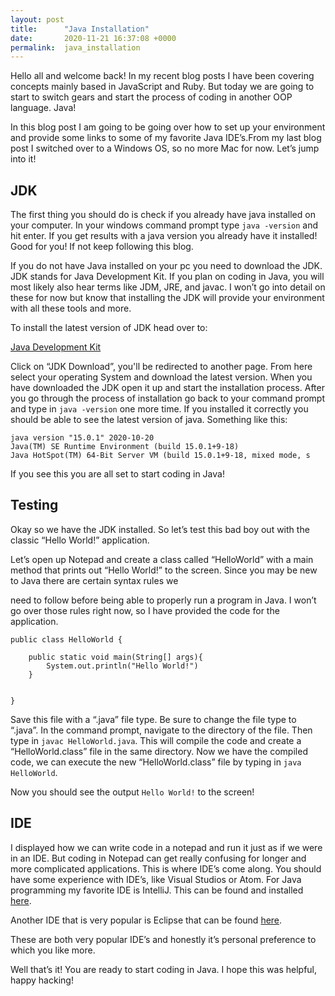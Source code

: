 ```yaml
---
layout: post
title:      "Java Installation"
date:       2020-11-21 16:37:08 +0000
permalink:  java_installation
---
```



Hello all and welcome back! In my recent blog posts I have been covering concepts mainly based in JavaScript and Ruby. But today we are going to start to switch gears and start the process of coding in another OOP language. Java! 

In this blog post I am going to be going over how to set up your environment and provide some links to some of my favorite Java IDE’s.From my last blog post I switched over to a Windows OS, so no more Mac for now. Let’s jump into it!

## JDK
The first thing you should do is check if you already have java installed on your computer. In your windows command prompt type `java -version` and hit enter. If you get results with a java version you already have it installed! Good for you! If not keep following this blog. 

If you do not have Java installed on your pc you need to download the JDK. JDK stands for Java Development Kit. If you plan on coding in Java, you will most likely also hear terms like JDM, JRE, and javac. I won’t go into detail on these for now but know that installing the JDK will provide your environment with all these tools and more. 

To install the latest version of JDK head over to: 

[Java Development Kit](https://www.oracle.com/java/technologies/javase-downloads.html)

Click on  “JDK Download”, you'll be redirected to another page. From here select your operating System and download the latest version. When you have downloaded the JDK open it up and start the installation process. After you go through the process of installation go back to your command prompt and type in `java -version` one more time. If you installed it correctly you should be able to see the latest version of java. Something like this: 

```
java version "15.0.1" 2020-10-20
Java(TM) SE Runtime Environment (build 15.0.1+9-18)
Java HotSpot(TM) 64-Bit Server VM (build 15.0.1+9-18, mixed mode, s
```

If you see this you are all set to start coding in Java! 

## Testing
Okay so we have the JDK installed. So let’s test this bad boy out with the classic “Hello World!” application. 

Let’s open up Notepad and create a class called “HelloWorld” with a main method that prints out “Hello World!” to the screen. Since you may be new to Java there are certain syntax rules we 

need to follow before being able to properly run a program in Java. I won’t go over those rules right now, so I have provided the code for the application. 

``` 
public class HelloWorld {

	public static void main(String[] args){
		System.out.println("Hello World!")
	}


}
```

Save this file with a “.java” file type. Be sure to change the file type to “.java”. In the command prompt, navigate to the directory of the file. Then type in `javac HelloWorld.java`. This will compile the code and create a “HelloWorld.class” file in the same directory. Now we have the compiled code, we can execute the new “HelloWorld.class” file by typing in `java HelloWorld`. 

Now you should see the output `Hello World!` to the screen!  

## IDE
I displayed how we can write code in a notepad and run it just as if we were in an IDE. But coding in Notepad can get really confusing for longer and more complicated applications. This is where IDE’s come along. You should have some experience with IDE’s, like Visual Studios or Atom. For Java programming my favorite IDE is IntelliJ. This can be found and installed [here]( https://www.jetbrains.com/idea/). 

Another IDE that is very popular is Eclipse that can be found [here](https://www.eclipse.org/ide/). 

These are both very popular IDE’s and honestly it’s personal preference to which you like more. 


Well that’s it! You are ready to start coding in Java. I hope this was helpful, happy hacking!

